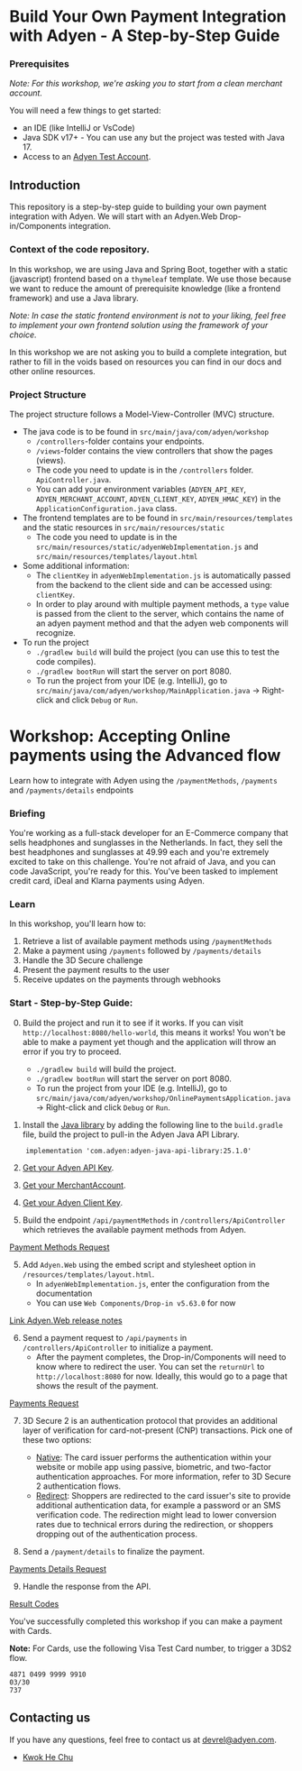 # Build Your Own Payment Integration with Adyen - A Step-by-Step Guide

### Prerequisites

_Note: For this workshop, we're asking you to start from a clean merchant account._

You will need a few things to get started:

* an IDE (like IntelliJ or VsCode)
* Java SDK v17+ - You can use any but the project was tested with Java 17.
* Access to an [Adyen Test Account](https://www.adyen.com/signup).

## Introduction

This repository is a step-by-step guide to building your own payment integration with Adyen. We will start with an Adyen.Web Drop-in/Components integration.


### Context of the code repository.

In this workshop, we are using Java and Spring Boot, together with a static (javascript) frontend based on a `thymeleaf` template.
We use those because we want to reduce the amount of prerequisite knowledge (like a frontend framework) and use a Java library.

_Note: In case the static frontend environment is not to your liking, feel free to implement your own frontend solution using the framework of your choice._

In this workshop we are not asking you to build a complete integration, but rather to fill in the voids based on resources you can find in our docs and other online resources.

### Project Structure
The project structure follows a Model-View-Controller (MVC) structure.

* The java code is to be found in `src/main/java/com/adyen/workshop`
  * `/controllers`-folder contains your endpoints.
  * `/views`-folder contains the view controllers that show the pages (views).
  * The code you need to update is in the `/controllers` folder. `ApiController.java`.
  * You can add your environment variables (`ADYEN_API_KEY`, `ADYEN_MERCHANT_ACCOUNT`, `ADYEN_CLIENT_KEY`, `ADYEN_HMAC_KEY`) in the `ApplicationConfiguration.java` class.
* The frontend templates are to be found in `src/main/resources/templates` and the static resources in `src/main/resources/static`
  * The code you need to update is in the `src/main/resources/static/adyenWebImplementation.js` and `src/main/resources/templates/layout.html`
* Some additional information:
  * The `clientKey` in `adyenWebImplementation.js` is automatically passed from the backend to the client side and can be accessed using: `clientKey`.
  * In order to play around with multiple payment methods, a `type` value is passed from the client to the server, which contains the name of an adyen payment method and that the adyen web components will recognize.
* To run the project
  * `./gradlew build` will build the project (you can use this to test the code compiles).
  * `./gradlew bootRun` will start the server on port 8080.
  * To run the project from your IDE (e.g. IntelliJ), go to `src/main/java/com/adyen/workshop/MainApplication.java` -> Right-click and click `Debug` or `Run`.



# Workshop: Accepting Online payments using the Advanced flow
Learn how to integrate with Adyen using the `/paymentMethods`, `/payments` and `/payments/details` endpoints

### Briefing

You're working as a full-stack developer for an E-Commerce company that sells headphones and sunglasses in the Netherlands.
In fact, they sell the best headphones and sunglasses at 49.99 each and you're extremely excited to take on this challenge.
You're not afraid of Java, and you can code JavaScript, you're ready for this. You've been tasked to implement credit card, iDeal and Klarna payments using Adyen.


### Learn

In this workshop, you'll learn how to:
1. Retrieve a list of available payment methods using `/paymentMethods`
2. Make a payment using `/payments` followed by `/payments/details`
3. Handle the 3D Secure challenge
4. Present the payment results to the user
5. Receive updates on the payments through webhooks


### Start - Step-by-Step Guide:

0. Build the project and run it to see if it works. If you can visit `http://localhost:8080/hello-world`, this means it works! You won't be able to make a payment yet though and the application will throw an error if you try to proceed.
     * `./gradlew build` will build the project.
     * `./gradlew bootRun` will start the server on port 8080.
     * To run the project from your IDE (e.g. IntelliJ), go to `src/main/java/com/adyen/workshop/OnlinePaymentsApplication.java` -> Right-click and click `Debug` or `Run`.

1. Install the [Java library](https://github.com/Adyen/adyen-java-api-library) by adding the following line to the `build.gradle` file, build the project to pull-in the Adyen Java API Library.

```
	implementation 'com.adyen:adyen-java-api-library:25.1.0'
```

2. [Get your Adyen API Key](https://docs.adyen.com/development-resources/api-credentials/#generate-api-key).

3. [Get your MerchantAccount](https://docs.adyen.com/account/manage-account-structure/#request-merchant-account).

3. [Get your Adyen Client Key](https://docs.adyen.com/development-resources/client-side-authentication/#get-your-client-key).

4. Build the endpoint `/api/paymentMethods`  in `/controllers/ApiController` which retrieves the available payment methods from Adyen.

[Payment Methods Request](https://docs.adyen.com/online-payments/build-your-integration/advanced-flow/?platform=Web&integration=API+only&version=71#advanced-flow-post-payment-methods-request)

5. Add `Adyen.Web` using the embed script and stylesheet option in `/resources/templates/layout.html`.
   * In `adyenWebImplementation.js`, enter the configuration from the documentation
   * You can use `Web Components/Drop-in v5.63.0` for now

[Link Adyen.Web release notes](https://docs.adyen.com/online-payments/release-notes/?title%5B0%5D=Web+Components%2FDrop-in)

6. Send a payment request to `/api/payments` in `/controllers/ApiController` to initialize a payment.
    * After the payment completes, the Drop-in/Components will need to know where to redirect the user. You can set the `returnUrl` to `http://localhost:8080` for now. Ideally, this would go to a page that shows the result of the payment.

[Payments Request](https://docs.adyen.com/online-payments/build-your-integration/advanced-flow/?platform=Web&integration=API+only&version=71#payments-request-encrypted-card-web)

7. 3D Secure 2 is an authentication protocol that provides an additional layer of verification for card-not-present (CNP) transactions.
Pick one of these two options:
   * [Native](https://docs.adyen.com/online-payments/3d-secure/native-3ds2/web/): The card issuer performs the authentication within your website or mobile app using passive, biometric, and two-factor authentication approaches. For more information, refer to 3D Secure 2 authentication flows.
   * [Redirect](https://docs.adyen.com/online-payments/3d-secure/redirect-3ds2/web/): Shoppers are redirected to the card issuer's site to provide additional authentication data, for example a password or an SMS verification code. The redirection might lead to lower conversion rates due to technical errors during the redirection, or shoppers dropping out of the authentication process.

8. Send a `/payment/details` to finalize the payment.

[Payments Details Request](https://docs.adyen.com/online-payments/build-your-integration/advanced-flow/?tab=3d-secure-redirect-1_2#payments-details-request-6360345697)

9. Handle the response from the API.

[Result Codes](https://docs.adyen.com/development-resources/overview-response-handling/#result-codes)

You've successfully completed this workshop if you can make a payment with Cards.

**Note:** For Cards, use the following Visa Test Card number, to trigger a 3DS2 flow.

```
4871 0499 9999 9910
03/30
737
```

## Contacting us

If you have any questions, feel free to contact us at devrel@adyen.com.

* [Kwok He Chu](https://github.com/Kwok-he-Chu)